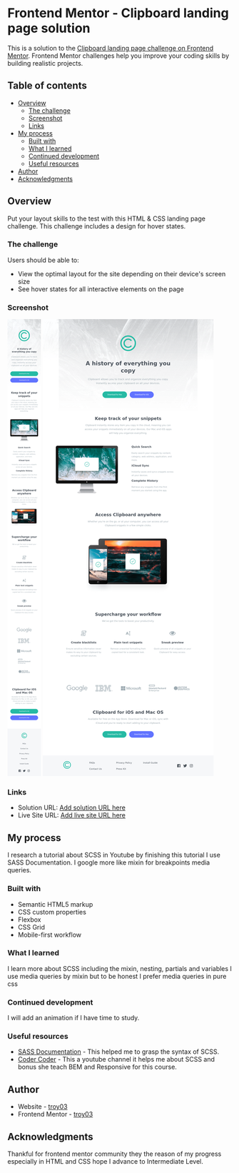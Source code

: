 # Frontend Mentor - Clipboard landing page solution

This is a solution to the [Clipboard landing page challenge on Frontend Mentor](https://www.frontendmentor.io/challenges/clipboard-landing-page-5cc9bccd6c4c91111378ecb9). Frontend Mentor challenges help you improve your coding skills by building realistic projects. 

## Table of contents

- [Overview](#overview)
  - [The challenge](#the-challenge)
  - [Screenshot](#screenshot)
  - [Links](#links)
- [My process](#my-process)
  - [Built with](#built-with)
  - [What I learned](#what-i-learned)
  - [Continued development](#continued-development)
  - [Useful resources](#useful-resources)
- [Author](#author)
- [Acknowledgments](#acknowledgments)

## Overview

Put your layout skills to the test with this HTML & CSS landing page challenge. This challenge includes a design for hover states.

### The challenge

Users should be able to:

- View the optimal layout for the site depending on their device's screen size
- See hover states for all interactive elements on the page

### Screenshot

![](./design/Mobile.png)
![](./design/Desktop.png)

### Links

- Solution URL: [Add solution URL here](https://your-solution-url.com)
- Live Site URL: [Add live site URL here](https://your-live-site-url.com)

## My process

 I research a tutorial about SCSS in Youtube by finishing this tutorial I use SASS Documentation. I google more like mixin for breakpoints media queries.


### Built with

- Semantic HTML5 markup
- CSS custom properties
- Flexbox
- CSS Grid
- Mobile-first workflow

### What I learned

I learn more about SCSS including the mixin, nesting, partials and variables I use media queries by mixin but to be honest I prefer media queries in pure css

### Continued development

I will add an animation if I have time  to study.

### Useful resources

- [SASS Documentation](https://sass-lang.com/documentation/) - This helped me to grasp the syntax of SCSS.
- [Coder Coder](https://www.youtube.com/watch?v=jfMHA8SqUL4&t=1291s) - This a youtube channel it helps me about SCSS and bonus she teach BEM and Responsive for this course.


## Author

- Website - [troy03](https://github.com/troy03)
- Frontend Mentor - [troy03](https://www.frontendmentor.io/home)

## Acknowledgments

Thankful for frontend mentor community they the reason of my progress especially in HTML and CSS hope I advance to Intermediate Level.
